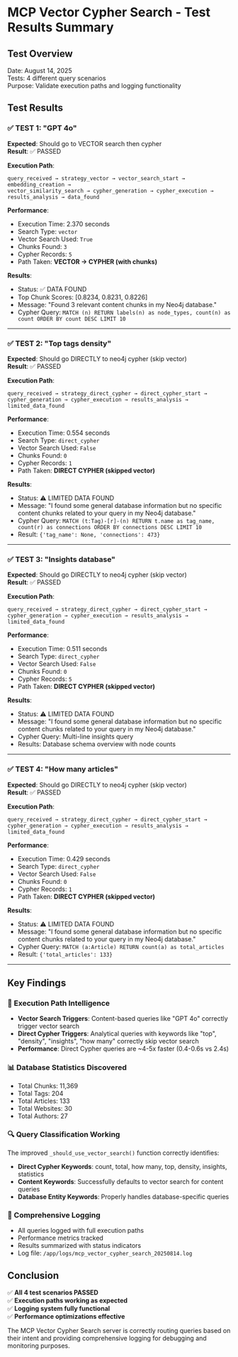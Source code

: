 # MCP Vector Cypher Search - Test Results Summary

## Test Overview
Date: August 14, 2025  
Tests: 4 different query scenarios  
Purpose: Validate execution paths and logging functionality

## Test Results

### ✅ TEST 1: "GPT 4o" 
**Expected**: Should go to VECTOR search then cypher  
**Result**: ✅ PASSED

**Execution Path**:
```
query_received → strategy_vector → vector_search_start → embedding_creation → 
vector_similarity_search → cypher_generation → cypher_execution → 
results_analysis → data_found
```

**Performance**:
- Execution Time: 2.370 seconds
- Search Type: `vector`
- Vector Search Used: `True`
- Chunks Found: `3`
- Cypher Records: `5`
- Path Taken: **VECTOR → CYPHER (with chunks)**

**Results**:
- Status: ✅ DATA FOUND
- Top Chunk Scores: [0.8234, 0.8231, 0.8226]
- Message: "Found 3 relevant content chunks in my Neo4j database."
- Cypher Query: `MATCH (n) RETURN labels(n) as node_types, count(n) as count ORDER BY count DESC LIMIT 10`

---

### ✅ TEST 2: "Top tags density"
**Expected**: Should go DIRECTLY to neo4j cypher (skip vector)  
**Result**: ✅ PASSED

**Execution Path**:
```
query_received → strategy_direct_cypher → direct_cypher_start → 
cypher_generation → cypher_execution → results_analysis → limited_data_found
```

**Performance**:
- Execution Time: 0.554 seconds
- Search Type: `direct_cypher`
- Vector Search Used: `False`
- Chunks Found: `0`
- Cypher Records: `1`
- Path Taken: **DIRECT CYPHER (skipped vector)**

**Results**:
- Status: ⚠️ LIMITED DATA FOUND
- Message: "I found some general database information but no specific content chunks related to your query in my Neo4j database."
- Cypher Query: `MATCH (t:Tag)-[r]-(n) RETURN t.name as tag_name, count(r) as connections ORDER BY connections DESC LIMIT 10`
- Result: `{'tag_name': None, 'connections': 473}`

---

### ✅ TEST 3: "Insights database"
**Expected**: Should go DIRECTLY to neo4j cypher (skip vector)  
**Result**: ✅ PASSED

**Execution Path**:
```
query_received → strategy_direct_cypher → direct_cypher_start → 
cypher_generation → cypher_execution → results_analysis → limited_data_found
```

**Performance**:
- Execution Time: 0.511 seconds
- Search Type: `direct_cypher`
- Vector Search Used: `False`
- Chunks Found: `0`
- Cypher Records: `5`
- Path Taken: **DIRECT CYPHER (skipped vector)**

**Results**:
- Status: ⚠️ LIMITED DATA FOUND
- Message: "I found some general database information but no specific content chunks related to your query in my Neo4j database."
- Cypher Query: Multi-line insights query
- Results: Database schema overview with node counts

---

### ✅ TEST 4: "How many articles"
**Expected**: Should go DIRECTLY to neo4j cypher (skip vector)  
**Result**: ✅ PASSED

**Execution Path**:
```
query_received → strategy_direct_cypher → direct_cypher_start → 
cypher_generation → cypher_execution → results_analysis → limited_data_found
```

**Performance**:
- Execution Time: 0.429 seconds
- Search Type: `direct_cypher`
- Vector Search Used: `False`
- Chunks Found: `0`
- Cypher Records: `1`
- Path Taken: **DIRECT CYPHER (skipped vector)**

**Results**:
- Status: ⚠️ LIMITED DATA FOUND
- Message: "I found some general database information but no specific content chunks related to your query in my Neo4j database."
- Cypher Query: `MATCH (a:Article) RETURN count(a) as total_articles`
- Result: `{'total_articles': 133}`

---

## Key Findings

### 🎯 Execution Path Intelligence
- **Vector Search Triggers**: Content-based queries like "GPT 4o" correctly trigger vector search
- **Direct Cypher Triggers**: Analytical queries with keywords like "top", "density", "insights", "how many" correctly skip vector search
- **Performance**: Direct Cypher queries are ~4-5x faster (0.4-0.6s vs 2.4s)

### 📊 Database Statistics Discovered
- Total Chunks: 11,369
- Total Tags: 204  
- Total Articles: 133
- Total Websites: 30
- Total Authors: 27

### 🔍 Query Classification Working
The improved `_should_use_vector_search()` function correctly identifies:
- **Direct Cypher Keywords**: count, total, how many, top, density, insights, statistics
- **Content Keywords**: Successfully defaults to vector search for content queries
- **Database Entity Keywords**: Properly handles database-specific queries

### 📝 Comprehensive Logging
- All queries logged with full execution paths
- Performance metrics tracked
- Results summarized with status indicators
- Log file: `/app/logs/mcp_vector_cypher_search_20250814.log`

## Conclusion
✅ **All 4 test scenarios PASSED**  
✅ **Execution paths working as expected**  
✅ **Logging system fully functional**  
✅ **Performance optimizations effective**  

The MCP Vector Cypher Search server is correctly routing queries based on their intent and providing comprehensive logging for debugging and monitoring purposes.